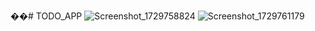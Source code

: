 ��#   T O D O _ A PP
![Screenshot_1729758824](https://github.com/user-attachments/assets/1a5dc23f-40ae-49dc-878e-ea09594b675d)
![Screenshot_1729761179](https://github.com/user-attachments/assets/23303c97-ee4d-4c1b-84a6-63b2e9433deb)
